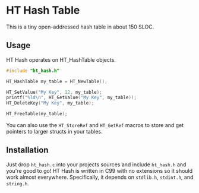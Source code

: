 # HT Hash Table

This is a tiny open-addressed hash table in about 150 SLOC.

## Usage

HT Hash operates on HT_HashTable objects.

```c
#include "ht_hash.h"

HT_HashTable my_table = HT_NewTable();

HT_SetValue("My Key", 12, my_table);
printf("%ld\n", HT_GetValue("My Key", my_table));
HT_DeleteKey("My Key", my_table);

HT_FreeTable(my_table);
```

You can also use the `HT_StoreRef` and `HT_GetRef` macros to store and get pointers to larger structs in your tables.

## Installation

Just drop `ht_hash.c` into your projects sources and include `ht_hash.h` and you're good to go!
HT Hash is written in C99 with no extensions so it should work almost everywhere.
Specifically, it depends on `stdlib.h`, `stdint.h`, and `string.h`.
